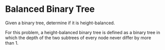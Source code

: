 # Balanced Binary Tree 
Given a binary tree, determine if it is height-balanced.

For this problem, a height-balanced binary tree is defined as a binary tree in
which the depth of the two subtrees of every node never differ by more than 1.

